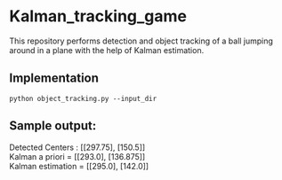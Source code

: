 # Kalman_tracking_game


This repository performs detection and object tracking of a ball jumping around in a plane with the help of Kalman estimation. 

## Implementation
`python object_tracking.py --input_dir`


## Sample output:
Detected Centers :  [[297.75], [150.5]] \
Kalman a priori =  [[293.0], [136.875]] \
Kalman estimation =  [[295.0], [142.0]]
